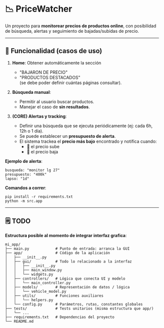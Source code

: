 # 📉 PriceWatcher

Un proyecto para **monitorear precios de productos online**, con posibilidad de búsqueda, alertas y seguimiento de bajadas/subidas de precio.

---

## 🚀 Funcionalidad (casos de uso)

1. **Home**: Obtener automáticamente la sección  
   - "BAJARON DE PRECIO"  
   - "PRODUCTOS DESTACADOS"  
   (se debe poder definir cuántas páginas consultar).

2. **Búsqueda manual**:
   - Permitir al usuario buscar productos.
   - Manejar el caso de **sin resultados**.

3. **(CORE) Alertas y tracking**:
   - Definir una búsqueda que se ejecuta periódicamente (ej: cada 6h, 12h o 1 día).  
   - Se puede establecer un **presupuesto de alerta**.  
   - El sistema trackea el **precio más bajo** encontrado y notifica cuando:  
     - 🔼 el precio sube  
     - 🔽 el precio baja

**Ejemplo de alerta**:  

```text
busqueda: "monitor lg 27"
presupuesto: "400k"
lapso: "1d"
```

**Comandos a correr**:

```text
pip install -r requirements.txt
python -m src.app
```

---

## 🗒️ TODO

**Estructura posible al momento de integrar interfaz grafica**:

```text
mi_app/
├── main.py            # Punto de entrada: arranca la GUI
├── app/               # Código de la aplicación
│   ├── __init__.py
│   ├── gui/           # Todo lo relacionado a la interfaz
│   │   ├── __init__.py
│   │   ├── main_window.py
│   │   └── widgets.py
│   ├── controllers/   # Lógica que conecta UI y modelo
│   │   └── main_controller.py
│   ├── models/        # Representación de datos / lógica
│   │   └── vehicle_model.py
│   ├── utils/         # Funciones auxiliares
│   │   └── helpers.py
│   └── config.py      # Parámetros, rutas, constantes globales
├── tests/             # Tests unitarios (misma estructura que app/)
│   └── ...
├── requirements.txt   # Dependencias del proyecto
└── README.md
```
